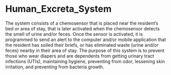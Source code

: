 # Human_Excreta_System
The system consists of a chemosensor that is placed near the resident’s bed or area of stay, that is later activated when the chemosensor detects the smell of urine and/or feces. Once the sensor is activated, it is programmed to send an alert to the computer and/or mobile application that the resident has soiled their briefs, or has eliminated waste (urine and/or feces) nearby in their area of stay.  The purpose of this system is to prevent those who wear diapers and are dependents from getting urinary tract infections (UTIs), maintaining hygiene, preventing from odor, lessening skin irritation, and preventing from bacteria growth.
